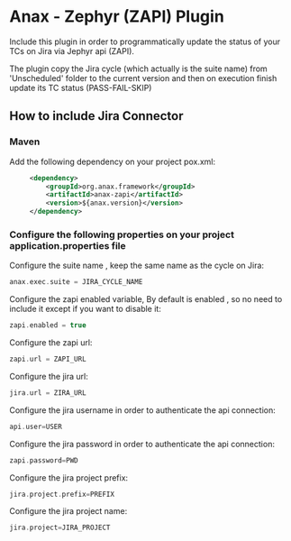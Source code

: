 # Anax - Zephyr (ZAPI) Plugin
Include this plugin in order to programmatically update the status of your TCs on Jira via Jephyr api (ZAPI).

The plugin copy the Jira cycle (which actually is the suite name) from 'Unscheduled' folder to the current version and then on execution finish update its TC status (PASS-FAIL-SKIP)

## How to include Jira Connector
### Maven 
Add the following dependency on your project pox.xml:
```xml
     <dependency>
         <groupId>org.anax.framework</groupId>
         <artifactId>anax-zapi</artifactId>
         <version>${anax.version}</version>
     </dependency>
```

### Configure the following properties on your project application.properties file

Configure the suite name , keep the same name as the cycle on Jira:
```gradle
anax.exec.suite = JIRA_CYCLE_NAME
```

Configure the zapi enabled variable, By default is enabled , so no need to include it except if you want to disable it:
```gradle
zapi.enabled = true
```

Configure the zapi url:
```gradle
zapi.url = ZAPI_URL
```

Configure the jira url:
```gradle
jira.url = ZIRA_URL
```

Configure the jira username in order to authenticate the api connection:
```gradle
api.user=USER
```

Configure the jira password in order to authenticate the api connection:
```gradle
zapi.password=PWD
```

Configure the jira project prefix:
```gradle
jira.project.prefix=PREFIX
```


Configure the jira project name:
```gradle
jira.project=JIRA_PROJECT
```
